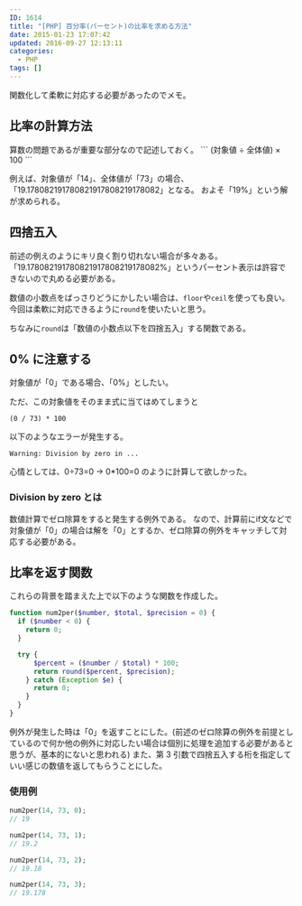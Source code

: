 ```yaml
---
ID: 1614
title: "[PHP] 百分率(パーセント)の比率を求める方法"
date: 2015-01-23 17:07:42
updated: 2016-09-27 12:13:11
categories:
  - PHP
tags: []
---
```


関数化して柔軟に対応する必要があったのでメモ。

<!--more-->

<h2>比率の計算方法</h2>
算数の問題であるが重要な部分なので記述しておく。
```
(対象値 ÷ 全体値) × 100
```

例えば、対象値が「14」、全体値が「73」の場合、「19.178082191780821917808219178082」となる。
およそ「19%」という解が求められる。

<h2>四捨五入</h2>
前述の例えのようにキリ良く割り切れない場合が多々ある。
「19.178082191780821917808219178082%」というパーセント表示は許容できないので丸める必要がある。

数値の小数点をばっさりどうにかしたい場合は、<code>floor</code>や<code>ceil</code>を使っても良い。
今回は柔軟に対応できるように<code>round</code>を使いたいと思う。

ちなみに<code>round</code>は「数値の小数点以下を四捨五入」する関数である。

<h2>0% に注意する</h2>
対象値が「0」である場合、「0%」としたい。

ただ、この対象値をそのまま式に当てはめてしまうと

```
(0 / 73) * 100
```

以下のようなエラーが発生する。

```
Warning: Division by zero in ...
```

心情としては、0÷73=0 → 0\*100=0 のように計算して欲しかった。

<h3>Division by zero とは</h3>
数値計算でゼロ除算をすると発生する例外である。
なので、計算前にif文などで対象値が「0」の場合は解を「0」とするか、ゼロ除算の例外をキャッチして対応する必要がある。

<h2>比率を返す関数</h2>
これらの背景を踏まえた上で以下のような関数を作成した。

```php
function num2per($number, $total, $precision = 0) {
  if ($number < 0) {
    return 0;
  }

  try {
      $percent = ($number / $total) * 100;
      return round($percent, $precision);
    } catch (Exception $e) {
      return 0;
    }
  }
}
```

例外が発生した時は「0」を返すことにした。(前述のゼロ除算の例外を前提としているので何か他の例外に対応したい場合は個別に処理を追加する必要があると思うが、基本的にないと思われる)
また、第 3 引数で四捨五入する桁を指定していい感じの数値を返してもらうことにした。

<h3>使用例</h3>

```php
num2per(14, 73, 0);
// 19

num2per(14, 73, 1);
// 19.2

num2per(14, 73, 2);
// 19.18

num2per(14, 73, 3);
// 19.178
```
